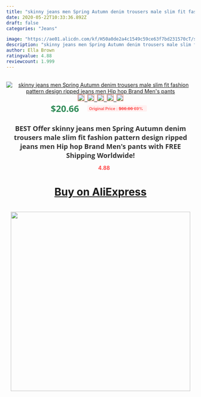 ```yaml
---
title: "skinny jeans men Spring Autumn denim trousers male slim fit fashion pattern design ripped jeans men Hip hop Brand Men's pants"
date: 2020-05-22T10:33:36.892Z
draft: false
categories: "Jeans"

image: "https://ae01.alicdn.com/kf/H50a0de2a4c1549c59ce63f7bd231570cT/skinny-jeans-men-Spring-Autumn-denim-trousers-male-slim-fit-fashion-pattern-design-ripped-jeans-men.jpg"
description: "skinny jeans men Spring Autumn denim trousers male slim fit fashion pattern design ripped jeans men Hip hop Brand Men's pants"
author: Ella Brown
ratingvalue: 4.88
reviewcount: 1.999
---
```

<br>
<div style="text-align: center;">
<a href="https://s.click.aliexpress.com/e/_A4a7JX" target="_blank" rel="nofollow noopener noreferrer"><img alt="skinny jeans men Spring Autumn denim trousers male slim fit fashion pattern design ripped jeans men Hip hop Brand Men's pants" class="magnifier-image" src="https://ae01.alicdn.com/kf/H50a0de2a4c1549c59ce63f7bd231570cT/skinny-jeans-men-Spring-Autumn-denim-trousers-male-slim-fit-fashion-pattern-design-ripped-jeans-men.jpg_640x640.jpg">
<br>
<img style="border:1px solid salmon" src="https://ae01.alicdn.com/kf/H50a0de2a4c1549c59ce63f7bd231570cT/skinny-jeans-men-Spring-Autumn-denim-trousers-male-slim-fit-fashion-pattern-design-ripped-jeans-men.jpg_120x120.jpg">&nbsp;&nbsp;<img style="border:1px solid salmon" src="https://ae01.alicdn.com/kf/Hf306d6e4561f448e94c91735f55e7c9b5/skinny-jeans-men-Spring-Autumn-denim-trousers-male-slim-fit-fashion-pattern-design-ripped-jeans-men.jpg_120x120.jpg">&nbsp;&nbsp;<img style="border:1px solid salmon" src="https://ae01.alicdn.com/kf/Hd70c23f40e5a4a3f8725d07a767602c9q/skinny-jeans-men-Spring-Autumn-denim-trousers-male-slim-fit-fashion-pattern-design-ripped-jeans-men.jpg_120x120.jpg">&nbsp;&nbsp;<img style="border:1px solid salmon" src="https://ae01.alicdn.com/kf/H5e98239cce654815975e9a578639aa0d8/skinny-jeans-men-Spring-Autumn-denim-trousers-male-slim-fit-fashion-pattern-design-ripped-jeans-men.jpg_120x120.jpg">&nbsp;&nbsp;<img style="border:1px solid salmon" src="https://ae01.alicdn.com/kf/H946f1b77002c4f51b60490ba252fcd80v/skinny-jeans-men-Spring-Autumn-denim-trousers-male-slim-fit-fashion-pattern-design-ripped-jeans-men.jpg_120x120.jpg"></a></div><br0>
<div style="text-align: center;"><span style="background-color: white; border: 0px; box-sizing: border-box; color: seagreen; display: inline-block; font-family: &quot;open sans&quot; , &quot;arial&quot; , &quot;helvetica&quot; , sans-serif , &quot;heiti&quot;; font-size: 24px; font-stretch: inherit; font-weight: 700; line-height: inherit; margin: 0px 10px 0px 0px; padding: 0px; vertical-align: middle;">$20.66 </span>
<span style="background: rgb(255 , 241 , 241); border-radius: 3px; border: 0px; box-sizing: border-box; color: #ff4747; display: inline-block; font-family: inherit; font-size: 12px; font-stretch: inherit; font-style: inherit; font-variant: inherit; font-weight: 600; line-height: inherit; margin: 0px; padding: 2px 5px; transform: scale(0.9); vertical-align: middle;">Original Price : <b style="text-decoration: line-through;">$66.66 </b> 69%&nbsp;&nbsp;</span></div>
<h1 style="color: #333333; display: inline-block; font-family: &quot;open sans&quot; , &quot;arial&quot; , &quot;helvetica&quot; , sans-serif , &quot;heiti&quot;; font-size: 18px; font-stretch: inherit; font-weight: 700; text-align: center;">BEST Offer skinny jeans men Spring Autumn denim trousers male slim fit fashion pattern design ripped jeans men Hip hop Brand Men's pants with FREE Shipping Worldwide!</h1>
<div style="color: #ff4747; text-align: center;">
<img src="https://4.bp.blogspot.com/-M0ZcTcb-5uY/XleCXlxnR4I/AAAAAAAAAEc/OrjgMkXV1oMQFaCRZj5HQwOCBcu3w1FegCPcBGAYYCw/s1600/star.png" style="height: 15px;">&nbsp;<b>4.88</b></div>
<div class="button_cont" align="center"><a class="buynow_a" href="https://s.click.aliexpress.com/e/_A4a7JX" target="_blank" rel="nofollow noopener noreferrer"><H1>Buy on AliExpress</H1></a></div><br>
<div class="separator" style="clear: both; text-align: center;">
<img src="https://lh3.googleusercontent.com/-pTy5HemUv9M/XlePHvY0dAI/AAAAAAAAAE4/0nX5iRUoIWY8eMW9Dpxeirr157OZliDIgCLcBGAsYHQ/s1600/badge.gif" width="480">
</div>
